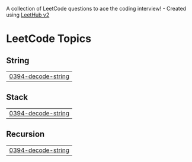 A collection of LeetCode questions to ace the coding interview! - Created using [LeetHub v2](https://github.com/arunbhardwaj/LeetHub-2.0)
<!---LeetCode Topics Start-->
# LeetCode Topics
## String
|  |
| ------- |
| [0394-decode-string](https://github.com/manusri06/October-2025/tree/master/0394-decode-string) |
## Stack
|  |
| ------- |
| [0394-decode-string](https://github.com/manusri06/October-2025/tree/master/0394-decode-string) |
## Recursion
|  |
| ------- |
| [0394-decode-string](https://github.com/manusri06/October-2025/tree/master/0394-decode-string) |
<!---LeetCode Topics End-->